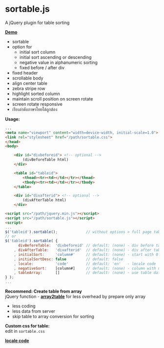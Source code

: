 # sortable.js
A jQuery plugin for table sorting
  
[**Demo**](https://rern.github.io/sortable/)    
- sortable
- option for 
	* initial sort column
	* initial sort ascending or descending
	* negative value in alphanumeric sorting
	* fixed before / after div
- fixed header
- scrollable body
- align center table
- zebra stripe row
- highlight sorted column
- maintain scroll position on screen rotate
- screen rotate responsive
- เรียงลำดับภาษาไทยได้ถูกต้อง
  
**Usage:**  
```html
...
<meta name="viewport" content="width=device-width, initial-scale=1.0">
<link rel="stylesheet" href="/path/sortable.css">
</head>
<body>

    <div id="divbeforeid"> <!-- optional -->
        (divBeforeTable html)
    </div>

    <table id="tableid">
        <thead><tr><td></td></tr></thead>
        <tbody><tr><td></td></tr></tbody>
    </table>

    <div id="divafterid"> <!-- optional -->
        (divAfterTable html)
    </div>

<script src="/path/jquery.min.js"></script>
<script src="/path/sortable.js"></script>
<script>
...
$('tableid').sortable();             // without options > full page table
// or
$('tableid').sortable( {
      divBeforeTable:  'divbeforeid' // default: (none) - div before table, enclosed in single div
    , divAfterTable:   'divafterid'  // default: (none) - div after table, enclosed in single div
    , initialSort:     'column#'     // default: (none) - start with 0
    , initialSortDesc: false         // default: false
    , locale:          'code'        // default: 'en'   - locale code
    , negativeSort:    [column#]     // default: (none) - column with negative value
    , tableArray:      []            // default: (none) - use table data array directly
} );
...
```
**Recommend: Create table from array**  
jQuery function - [**array2table**](https://github.com/rern/js/blob/master/array2table.md) for less overhead by prepare only array
- less coding
- less data from server
- skip table to array conversion for sorting

**Custom css for table:**  
  edit in `sortable.css`    
  
[**locale code**](https://r12a.github.io/app-subtags/)
